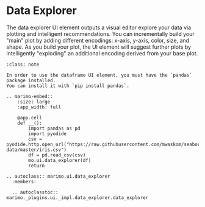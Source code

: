 # Data Explorer

The data explorer UI element outputs a visual editor explore your data via plotting and intelligent recommendations. You can incrementally build your "main" plot by adding different encodings: x-axis, y-axis, color, size, and shape. As you build your plot, the UI element will suggest further plots by intelligently "exploding" an additional encoding derived from your base plot.

```{admonition} Pandas Required
:class: note

In order to use the dataframe UI element, you must have the `pandas` package installed.
You can install it with `pip install pandas`.
```

```{eval-rst}
.. marimo-embed::
    :size: large
    :app_width: full

    @app.cell
    def __():
        import pandas as pd
        import pyodide
        csv = pyodide.http.open_url("https://raw.githubusercontent.com/mwaskom/seaborn-data/master/iris.csv")
        df = pd.read_csv(csv)
        mo.ui.data_explorer(df)
        return
```

```{eval-rst}
.. autoclass:: marimo.ui.data_explorer
  :members:

  .. autoclasstoc:: marimo._plugins.ui._impl.data_explorer.data_explorer
```
